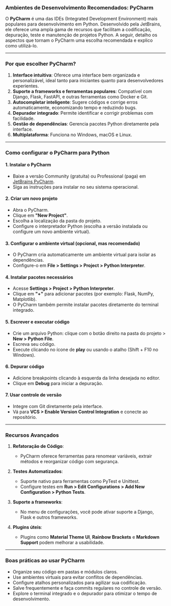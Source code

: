 ### Ambientes de Desenvolvimento Recomendados: PyCharm

O **PyCharm** é uma das IDEs (Integrated Development Environment) mais populares para desenvolvimento em Python. Desenvolvido pela JetBrains, ele oferece uma ampla gama de recursos que facilitam a codificação, depuração, teste e manutenção de projetos Python. A seguir, detalho os aspectos que tornam o PyCharm uma escolha recomendada e explico como utilizá-lo.

---

### **Por que escolher PyCharm?**
1. **Interface intuitiva**: Oferece uma interface bem organizada e personalizável, ideal tanto para iniciantes quanto para desenvolvedores experientes.
2. **Suporte a frameworks e ferramentas populares**: Compatível com Django, Flask, FastAPI, e outras ferramentas como Docker e Git.
3. **Autocompletar inteligente**: Sugere códigos e corrige erros automaticamente, economizando tempo e reduzindo bugs.
4. **Depurador integrado**: Permite identificar e corrigir problemas com facilidade.
5. **Gestão de dependências**: Gerencia pacotes Python diretamente pela interface.
6. **Multiplataforma**: Funciona no Windows, macOS e Linux.

---

### **Como configurar o PyCharm para Python**

#### 1. **Instalar o PyCharm**
   - Baixe a versão Community (gratuita) ou Professional (paga) em [JetBrains PyCharm](https://www.jetbrains.com/pycharm/).
   - Siga as instruções para instalar no seu sistema operacional.

#### 2. **Criar um novo projeto**
   - Abra o PyCharm.
   - Clique em **"New Project"**.
   - Escolha a localização da pasta do projeto.
   - Configure o interpretador Python (escolha a versão instalada ou configure um novo ambiente virtual).

#### 3. **Configurar o ambiente virtual (opcional, mas recomendado)**
   - O PyCharm cria automaticamente um ambiente virtual para isolar as dependências.
   - Configure-o em **File > Settings > Project > Python Interpreter**.

#### 4. **Instalar pacotes necessários**
   - Acesse **Settings > Project > Python Interpreter**.
   - Clique em **"+"** para adicionar pacotes (por exemplo: Flask, NumPy, Matplotlib).
   - O PyCharm também permite instalar pacotes diretamente do terminal integrado.

#### 5. **Escrever e executar código**
   - Crie um arquivo Python: clique com o botão direito na pasta do projeto > **New > Python File**.
   - Escreva seu código.
   - Execute clicando no ícone de **play** ou usando o atalho (Shift + F10 no Windows).

#### 6. **Depurar código**
   - Adicione breakpoints clicando à esquerda da linha desejada no editor.
   - Clique em **Debug** para iniciar a depuração.

#### 7. **Usar controle de versão**
   - Integre com Git diretamente pela interface.
   - Vá para **VCS > Enable Version Control Integration** e conecte ao repositório.

---

### **Recursos Avançados**

1. **Refatoração de Código**:
   - PyCharm oferece ferramentas para renomear variáveis, extrair métodos e reorganizar código com segurança.

2. **Testes Automatizados**:
   - Suporte nativo para ferramentas como PyTest e Unittest.
   - Configure testes em **Run > Edit Configurations > Add New Configuration > Python Tests**.

3. **Suporte a frameworks**:
   - No menu de configurações, você pode ativar suporte a Django, Flask e outros frameworks.

4. **Plugins úteis**:
   - Plugins como **Material Theme UI**, **Rainbow Brackets** e **Markdown Support** podem melhorar a usabilidade.

---

### **Boas práticas ao usar PyCharm**
- Organize seu código em pastas e módulos claros.
- Use ambientes virtuais para evitar conflitos de dependências.
- Configure atalhos personalizados para agilizar sua codificação.
- Salve frequentemente e faça commits regulares no controle de versão.
- Explore o terminal integrado e o depurador para otimizar o tempo de desenvolvimento.
